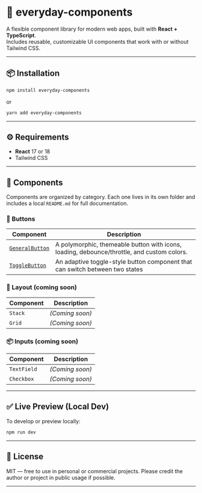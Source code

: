 # 🧩 everyday-components

A flexible component library for modern web apps, built with **React + TypeScript**.  
Includes reusable, customizable UI components that work with or without Tailwind CSS.

---

## 📦 Installation

```bash
npm install everyday-components
````

or

```bash
yarn add everyday-components
```

---

## ⚙️ Requirements

* **React** 17 or 18
* Tailwind CSS
---

## 🧩 Components

Components are organized by category. Each one lives in its own folder and includes a local `README.md` for full documentation.

### 🔘 Buttons

| Component             | Description                                                                                      |
|-----------------------|--------------------------------------------------------------------------------------------------|
| [`GeneralButton`](./src/components/btns/GeneralButton/README.md) | A polymorphic, themeable button with icons, loading, debounce/throttle, and custom colors.              |
| [`ToggleButton`](./src/components/btns/GeneralButton/README.md)  | An adaptive toggle-style button component that can switch between two states                            |

### 🧱 Layout (coming soon)

| Component       | Description         |
|-----------------|---------------------|
| `Stack`         | *(Coming soon)*     |
| `Grid`          | *(Coming soon)*     |

### 📦 Inputs (coming soon)

| Component       | Description         |
|-----------------|---------------------|
| `TextField`     | *(Coming soon)*     |
| `Checkbox`      | *(Coming soon)*     |

---

## ✅ Live Preview (Local Dev)

To develop or preview locally:

```bash
npm run dev
```

---

## 📘 License

MIT — free to use in personal or commercial projects.
Please credit the author or project in public usage if possible.

---
